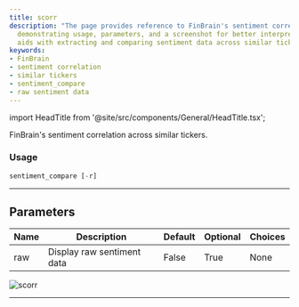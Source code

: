 ```yaml
---
title: scorr
description: "The page provides reference to FinBrain's sentiment correlation tool,"
  demonstrating usage, parameters, and a screenshot for better interpretation. It
  aids with extracting and comparing sentiment data across similar tickers.
keywords:
- FinBrain
- sentiment correlation
- similar tickers
- sentiment_compare
- raw sentiment data
---
```


import HeadTitle from '@site/src/components/General/HeadTitle.tsx';

<HeadTitle title="stocks/ca/scorr - Reference | OpenBB Terminal Docs" />

FinBrain's sentiment correlation across similar tickers.

### Usage

```python
sentiment_compare [-r]
```

---

## Parameters

| Name | Description | Default | Optional | Choices |
| ---- | ----------- | ------- | -------- | ------- |
| raw | Display raw sentiment data | False | True | None |

![scorr](https://user-images.githubusercontent.com/46355364/154073958-a2d7afd1-2406-46a6-8dc2-fdfd8b8605a4.png)

---
